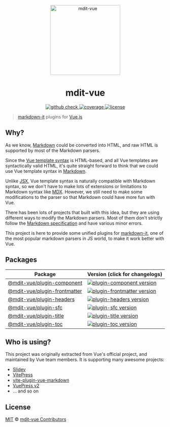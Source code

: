 <p align="center">
  <a href="https://github.com/mdit-vue/mdit-vue" target="_blank">
    <img width="220" src="https://avatars.githubusercontent.com/u/107597382" alt="mdit-vue">
  </a>
</p>

<h1 align="center">
  mdit-vue
</h1>

<p align="center">
  <a href="https://github.com/mdit-vue/mdit-vue/actions/workflows/check.yml" target="_blank">
    <img src="https://github.com/mdit-vue/mdit-vue/actions/workflows/check.yml/badge.svg?branch=main" alt="github check">
  </a>
  <a href="https://coveralls.io/github/mdit-vue/mdit-vue?branch=main" target="_blank">
    <img src="https://coveralls.io/repos/github/mdit-vue/mdit-vue/badge.svg?branch=main" alt="coverage">
  </a>
  <a href="https://github.com/mdit-vue/mdit-vue/blob/main/LICENSE" target="_blank">
    <img src="https://badgen.net/github/license/mdit-vue/mdit-vue" alt="license">
  </a>
</p>

> [markdown-it](https://github.com/markdown-it/markdown-it) plugins for [Vue.js](https://github.com/vuejs/core)

## Why?

As we know, [Markdown](https://www.markdownguide.org/getting-started/) could be converted into HTML, and raw HTML is supported by most of the Markdown parsers.

Since the [Vue template syntax](https://vuejs.org/guide/essentials/template-syntax.html) is HTML-based, and all Vue templates are syntactically valid HTML, it's quite straight forward to think that we could use Vue template syntax in [Markdown](https://en.wikipedia.org/wiki/Markdown).

Unlike [JSX](https://reactjs.org/docs/introducing-jsx.html), Vue template syntax is naturally compatible with Markdown syntax, so we don't have to make lots of extensions or limitations to Markdown syntax like [MDX](https://mdxjs.com/). However, we still need to make some modifications to the parser so that Markdown could have more fun with Vue.

There has been lots of projects that built with this idea, but they are using different ways to modify the Markdown parsers. Most of them don't strictly follow the [Markdown specification](https://commonmark.org/) and have various minor errors.

This project is here to provide some unified plugins for [markdown-it](https://github.com/markdown-it/markdown-it), one of the most popular markdown parsers in JS world, to make it work better with Vue.

## Packages

| Package                                                     | Version (click for changelogs)                                                                                                   |
| ----------------------------------------------------------- | -------------------------------------------------------------------------------------------------------------------------------- |
| [@mdit-vue/plugin-component](packages/plugin-component)     | [![plugin-component version](https://badgen.net/npm/v/@mdit-vue/plugin-component)](packages/plugin-component/CHANGELOG.md)       |
| [@mdit-vue/plugin-frontmatter](packages/plugin-frontmatter) | [![plugin-frontmatter version](https://badgen.net/npm/v/@mdit-vue/plugin-frontmatter)](packages/plugin-frontmatter/CHANGELOG.md) |
| [@mdit-vue/plugin-headers](packages/plugin-headers)         | [![plugin-headers version](https://badgen.net/npm/v/@mdit-vue/plugin-headers)](packages/plugin-headers/CHANGELOG.md)             |
| [@mdit-vue/plugin-sfc](packages/plugin-sfc)                 | [![plugin-sfc version](https://badgen.net/npm/v/@mdit-vue/plugin-sfc)](packages/plugin-sfc/CHANGELOG.md)                         |
| [@mdit-vue/plugin-title](packages/plugin-title)             | [![plugin-title version](https://badgen.net/npm/v/@mdit-vue/plugin-title)](packages/plugin-title/CHANGELOG.md)                   |
| [@mdit-vue/plugin-toc](packages/plugin-toc)                 | [![plugin-toc version](https://badgen.net/npm/v/@mdit-vue/plugin-title)](packages/plugin-toc/CHANGELOG.md)                       |

## Who is using?

This project was originally extracted from Vue's official project, and maintained by Vue team members. It is supporting many awesome projects:

- [Slidev](https://github.com/slidevjs/slidev)
- [VitePress](https://github.com/vuejs/vitepress)
- [vite-plugin-vue-markdown](https://github.com/mdit-vue/vite-plugin-vue-markdown)
- [VuePress v2](https://github.com/vuepress/vuepress-next)
- ... and so on

## License

[MIT](https://github.com/mdit-vue/mdit-vue/blob/main/LICENSE) &copy; [mdit-vue Contributors](https://github.com/mdit-vue/mdit-vue/graphs/contributors)
